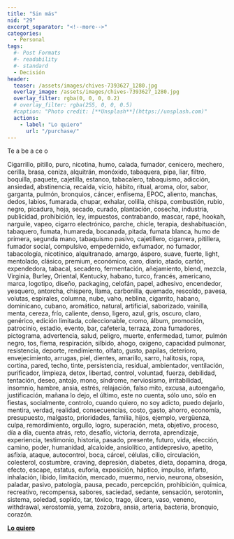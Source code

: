 ```yaml
---
title: "Sin más"
nid: "29"
excerpt_separator: "<!--more-->"
categories:
  - Personal
tags:
  #- Post Formats
  #- readability
  #- standard
  - Decisión
header:
  teaser: /assets/images/chives-7393627_1280.jpg
  overlay_image: /assets/images/chives-7393627_1280.jpg
  overlay_filter: rgba(0, 0, 0, 0.2)
  # overlay_filter: rgba(255, 0, 0, 0.5)
  #caption: "Photo credit: [**Unsplash**](https://unsplash.com)"
  actions:
    - label: "Lo quiero"
      url: "/purchase/"
---
```


Te a be a ce o

<!--more-->

Cigarrillo, pitillo, puro, nicotina, humo, calada, fumador, cenicero, mechero, cerilla, brasa, ceniza, alquitrán, monóxido, tabaquera, pipa, liar, filtro, boquilla, paquete, cajetilla, estanco, tabacalero, tabaquismo, adicción, ansiedad, abstinencia, recaída, vicio, hábito, ritual, aroma, olor, sabor, garganta, pulmón, bronquios, cáncer, enfisema, EPOC, aliento, manchas, dedos, labios, fumarada, chupar, exhalar, colilla, chispa, combustión, rubio, negro, picadura, hoja, secado, curado, plantación, cosecha, industria, publicidad, prohibición, ley, impuestos, contrabando, mascar, rapé, hookah, narguile, vapeo, cigarro electrónico, parche, chicle, terapia, deshabituación, tabaquero, fumata, humareda, bocanada, pitada, fumata blanca, humo de primera, segunda mano, tabaquismo pasivo, cajetillero, cigarrera, pitillera, fumador social, compulsivo, empedernido, exfumador, no fumador, tabacología, nicotínico, alquitranado, amargo, áspero, suave, fuerte, light, mentolado, clásico, premium, económico, caro, diario, atado, cartón, expendedora, tabacal, secadero, fermentación, añejamiento, blend, mezcla, Virginia, Burley, Oriental, Kentucky, habano, turco, francés, americano, marca, logotipo, diseño, packaging, celofán, papel, adhesivo, encendedor, yesquero, antorcha, chispero, llama, carbonilla, quemado, rescoldo, pavesa, volutas, espirales, columna, nube, vaho, neblina, cigarrito, habano, dominicano, cubano, aromático, natural, artificial, saborizado, vainilla, menta, cereza, frío, caliente, denso, ligero, azul, gris, oscuro, claro, genérico, edición limitada, coleccionable, cromo, álbum, promoción, patrocinio, estadio, evento, bar, cafetería, terraza, zona fumadores, pictograma, advertencia, salud, peligro, muerte, enfermedad, tumor, pulmón negro, tos, flema, respiración, silbido, ahogo, oxígeno, capacidad pulmonar, resistencia, deporte, rendimiento, olfato, gusto, papilas, deterioro, envejecimiento, arrugas, piel, dientes, amarillo, sarro, halitosis, ropa, cortina, pared, techo, tinte, persistencia, residual, ambientador, ventilación, purificador, limpieza, detox, libertad, control, voluntad, fuerza, debilidad, tentación, deseo, antojo, mono, síndrome, nerviosismo, irritabilidad, insomnio, hambre, ansia, estrés, relajación, falso mito, excusa, autoengaño, justificación, mañana lo dejo, el último, este no cuenta, sólo uno, sólo en fiestas, socialmente, controlo, cuando quiero, no soy adicto, puedo dejarlo, mentira, verdad, realidad, consecuencias, costo, gasto, ahorro, economía, presupuesto, malgasto, prioridades, familia, hijos, ejemplo, vergüenza, culpa, remordimiento, orgullo, logro, superación, meta, objetivo, proceso, día a día, cuenta atrás, reto, desafío, victoria, derrota, aprendizaje, experiencia, testimonio, historia, pasado, presente, futuro, vida, elección, camino, poder, humanidad, alcaloide, ansiolítico, antidepresivo, apetito, asfixia, ataque, autocontrol, boca, cárcel, células, cilio, circulación, colesterol, costumbre, craving, depresión, diabetes, dieta, dopamina, droga, efecto, escape, estatus, euforia, exposición, háptico, impulso, infarto, inhalación, libido, limitación, mercado, muermo, nervio, neurona, obsesión, paladar, pasivo, patología, pausa, pecado, percepción, prohibición, química, recreativo, recompensa, sabores, saciedad, sedante, sensación, serotonin, sistema, soledad, soplido, tar, tóxico, trago, úlcera, vaso, veneno, withdrawal, xerostomía, yema, zozobra, ansia, arteria, bacteria, bronquio, corazón.

[**Lo quiero**](/purchase/)


